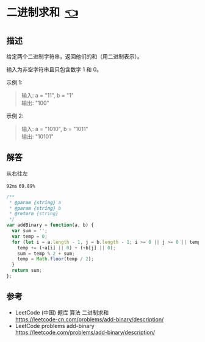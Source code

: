 # <a id="addBinary"></a>二进制求和&nbsp;&nbsp;[:point_left:][readme.problemSet.algorithm.addBinary] #

## 描述 ##

给定两个二进制字符串，返回他们的和（用二进制表示）。

输入为非空字符串且只包含数字 1 和 0。

示例 1:

> 输入: a = "11", b = "1"  
> 输出: "100"

示例 2:

> 输入: a = "1010", b = "1011"  
> 输出: "10101"

## 解答 ##

从右往左

`92ms` `69.89%`

```javascript
/**
 * @param {string} a
 * @param {string} b
 * @return {string}
 */
var addBinary = function(a, b) {
  var sum = '';
  var temp = 0;
  for (let i = a.length - 1, j = b.length - 1; i >= 0 || j >= 0 || temp === 1; i --, j--) {
    temp += (+a[i] || 0) + (+b[j] || 0);
    sum = temp % 2 + sum;
    temp = Math.floor(temp / 2);
  }
  return sum;
};
```

## 参考 ##

* LeetCode (中国) 题库 算法 二进制求和  
  <https://leetcode-cn.com/problems/add-binary/description/>
* LeetCode problems add-binary  
  <https://leetcode.com/problems/add-binary/description/>

<!-- 链接 开始 -->
[readme.problemSet.algorithm.addBinary]: ../../README.md#problemSet.algorithm.addBinary "README"
<!-- 链接 结束 -->